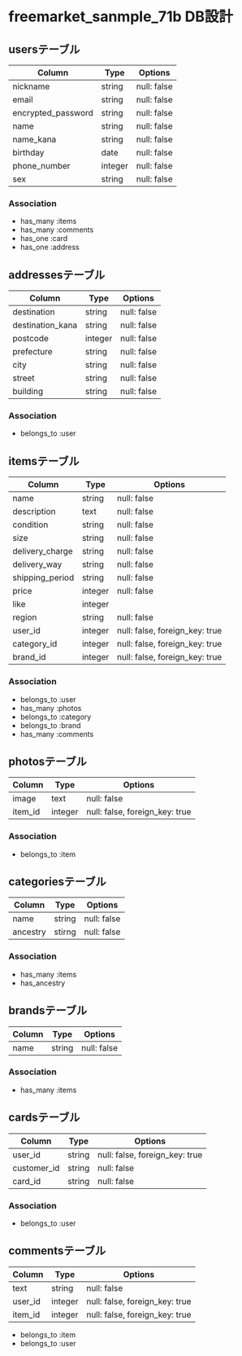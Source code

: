 # freemarket_sanmple_71b DB設計
## usersテーブル
|Column|Type|Options|
|------|----|-------|
|nickname|string|null: false|
|email|string|null: false|
|encrypted_password|string|null: false|
|name|string|null: false|
|name_kana|string|null: false|
|birthday|date|null: false|
|phone_number|integer|null: false|
|sex|string|null: false|
### Association
- has_many :items
- has_many :comments
- has_one :card
- has_one :address

## addressesテーブル
|Column|Type|Options|
|------|----|-------|
|destination|string|null: false|
|destination_kana|string|null: false|
|postcode|integer|null: false|
|prefecture|string|null: false|
|city|string|null: false|
|street|string|null: false|
|building|string|null: false|
### Association
- belongs_to :user

## itemsテーブル
|Column|Type|Options|
|------|----|-------|
|name|string|null: false|
|description|text|null: false|
|condition|string|null: false|
|size|string|null: false|
|delivery_charge|string|null: false|
|delivery_way|string|null: false|
|shipping_period|string|null: false|
|price|integer|null: false|
|like|integer||
|region|string|null: false|
|user_id|integer|null: false, foreign_key: true|
|category_id|integer|null: false, foreign_key: true|
|brand_id|integer|null: false, foreign_key: true|
### Association
- belongs_to :user
- has_many :photos
- belongs_to :category
- belongs_to :brand
- has_many :comments

## photosテーブル
|Column|Type|Options|
|------|----|-------|
|image|text|null: false|
|item_id|integer|null: false, foreign_key: true|
### Association
- belongs_to :item

## categoriesテーブル
|Column|Type|Options|
|------|----|-------|
|name|string|null: false|
|ancestry|stirng|null: false|
### Association
- has_many :items
- has_ancestry

## brandsテーブル
|Column|Type|Options|
|------|----|-------|
|name|string|null: false|
### Association
- has_many :items

## cardsテーブル
|Column|Type|Options|
|------|----|-------|
|user_id|string|null: false, foreign_key: true|
|customer_id|string|null: false|
|card_id|string|null: false|
### Association
- belongs_to :user

## commentsテーブル
|Column|Type|Options|
|------|----|-------|
|text|string|null: false|
|user_id|integer|null: false, foreign_key: true|
|item_id|integer|null: false, foreign_key: true|
- belongs_to :item
- belongs_to :user


